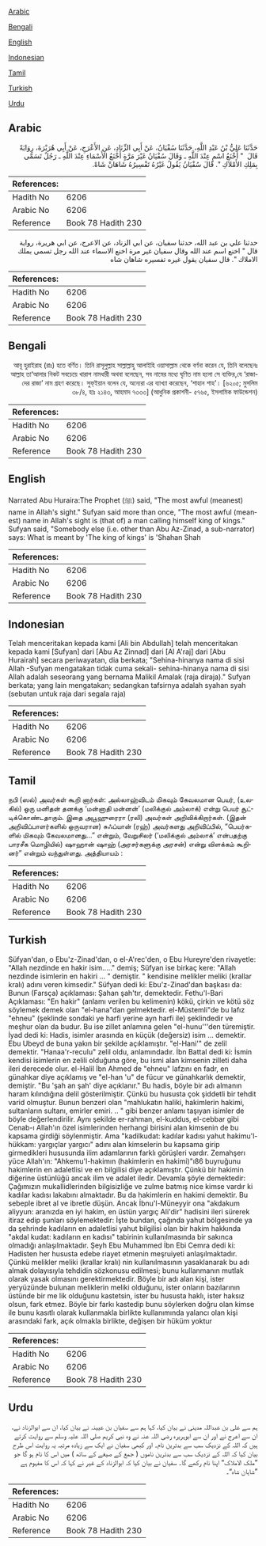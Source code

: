 [Arabic](#arabic)

[Bengali](#bengali)

[English](#english)

[Indonesian](#indonesian)

[Tamil](#tamil)

[Turkish](#turkish)

[Urdu](#urdu)

## Arabic


<div dir="rtl" lang="ar" style={{fontSize:'larger',backgroundColor:'#f8f9fa',padding:20}}>
حَدَّثَنَا عَلِيُّ بْنُ عَبْدِ اللَّهِ، حَدَّثَنَا سُفْيَانُ، عَنْ أَبِي الزِّنَادِ، عَنِ الأَعْرَجِ، عَنْ أَبِي هُرَيْرَةَ، رِوَايَةً قَالَ ‏ "‏ أَخْنَعُ اسْمٍ عِنْدَ اللَّهِ ـ وَقَالَ سُفْيَانُ غَيْرَ مَرَّةٍ أَخْنَعُ الأَسْمَاءِ عِنْدَ اللَّهِ ـ رَجُلٌ تَسَمَّى بِمَلِكِ الأَمْلاَكِ ‏"‏‏.‏ قَالَ سُفْيَانُ يَقُولُ غَيْرُهُ تَفْسِيرُهُ شَاهَانْ شَاهْ‏.‏
</div>
<div style={{backgroundColor:'#f8f9fa',padding:20, marginBottom: 10}}><table> <thead> <tr> <th>References:</th> <th></th> </tr> </thead> <tbody><tr><td>Hadith No</td><td>6206</td></tr><tr><td>Arabic No</td><td>6206</td></tr><tr><td>Reference</td><td>Book 78 Hadith 230</td></tr></tbody></table></div>


<div dir="rtl" lang="ar" style={{fontSize:'larger',backgroundColor:'#f8f9fa',padding:20}}>
حدثنا علي بن عبد الله، حدثنا سفيان، عن ابي الزناد، عن الاعرج، عن ابي هريرة، رواية قال " اخنع اسم عند الله وقال سفيان غير مرة اخنع الاسماء عند الله رجل تسمى بملك الاملاك ". قال سفيان يقول غيره تفسيره شاهان شاه
</div>
<div style={{backgroundColor:'#f8f9fa',padding:20, marginBottom: 10}}><table> <thead> <tr> <th>References:</th> <th></th> </tr> </thead> <tbody><tr><td>Hadith No</td><td>6206</td></tr><tr><td>Arabic No</td><td>6206</td></tr><tr><td>Reference</td><td>Book 78 Hadith 230</td></tr></tbody></table></div>

## Bengali


<div dir="rtl" lang="bn" style={{fontSize:'larger',backgroundColor:'#f8f9fa',padding:20}}>
আবূ হুরাইরাহ (রাঃ) হতে বর্ণিত। তিনি রাসূলুল্লাহ সাল্লাল্লাহু আলাইহি ওয়াসাল্লাম থেকে বর্ণনা করেন যে, তিনি বলেছেনঃ আল্লাহ তা‘আলার নিকট সবচেয়ে খারাপ নামধারী অথবা বলেছেন, সব নামের মধ্যে ঘৃণিত নাম হলো সে ব্যক্তির,যে ‘রাজাদের রাজা’ নাম গ্রহণ করেছে। সুফ্ইয়ান বলেন যে, অন্যেরা এর ব্যাখ্যা করেছেন, ‘শাহান শাহ’। [৬২০৫; মুসলিম ৩৮/৪, হাঃ ২১৪৩, আহমাদ ৭৩৩৩] (আধুনিক প্রকাশনী- ৫৭৬৫, ইসলামিক ফাউন্ডেশন)
</div>
<div style={{backgroundColor:'#f8f9fa',padding:20, marginBottom: 10}}><table> <thead> <tr> <th>References:</th> <th></th> </tr> </thead> <tbody><tr><td>Hadith No</td><td>6206</td></tr><tr><td>Arabic No</td><td>6206</td></tr><tr><td>Reference</td><td>Book 78 Hadith 230</td></tr></tbody></table></div>

## English


<div dir="ltr" lang="en" style={{fontSize:'larger',backgroundColor:'#f8f9fa',padding:20}}>
Narrated Abu Huraira:The Prophet (ﷺ) said, "The most awful (meanest) name in Allah's sight." Sufyan said more than once, "The most awful (meanest) name in Allah's sight is (that of) a man calling himself king of kings." Sufyan said, "Somebody else (i.e. other than Abu Az-Zinad, a sub-narrator) says: What is meant by 'The king of kings' is 'Shahan Shah
</div>
<div style={{backgroundColor:'#f8f9fa',padding:20, marginBottom: 10}}><table> <thead> <tr> <th>References:</th> <th></th> </tr> </thead> <tbody><tr><td>Hadith No</td><td>6206</td></tr><tr><td>Arabic No</td><td>6206</td></tr><tr><td>Reference</td><td>Book 78 Hadith 230</td></tr></tbody></table></div>

## Indonesian


<div dir="ltr" lang="id" style={{fontSize:'larger',backgroundColor:'#f8f9fa',padding:20}}>
Telah menceritakan kepada kami [Ali bin Abdullah] telah menceritakan kepada kami [Sufyan] dari [Abu Az Zinnad] dari [Al A'raj] dari [Abu Hurairah] secara periwayatan, dia berkata; "Sehina-hinanya nama di sisi Allah -Sufyan mengatakan tidak cuma sekali- sehina-hinanya nama di sisi Allah adalah seseorang yang bernama Malikil Amalak (raja diraja)." Sufyan berkata; yang lain mengatakan; sedangkan tafsirnya adalah syahan syah (sebutan untuk raja dari segala raja)
</div>
<div style={{backgroundColor:'#f8f9fa',padding:20, marginBottom: 10}}><table> <thead> <tr> <th>References:</th> <th></th> </tr> </thead> <tbody><tr><td>Hadith No</td><td>6206</td></tr><tr><td>Arabic No</td><td>6206</td></tr><tr><td>Reference</td><td>Book 78 Hadith 230</td></tr></tbody></table></div>

## Tamil


<div dir="ltr" lang="ta" style={{fontSize:'larger',backgroundColor:'#f8f9fa',padding:20}}>
நபி (ஸல்) அவர்கள் கூறி னார்கள்: அல்லாஹ்விடம் மிகவும் கேவலமான பெயர், (உலகில்) ஒரு மனிதன் தனக்கு ‘மன்னாதி மன்னன்’ (மலிக்குல் அம்லாக்) என்று பெயர் சூட்டிக்கொண்டதாகும். இதை அபூஹுரைரா (ரலி) அவர்கள் அறிவிக்கிறார்கள். (இதன் அறிவிப்பாளர்களில் ஒருவரான) சுஃப்யான் (ரஹ்) அவர்களது அறிவிப்பில், “பெயர்களில் மிகவும் கேவலமானது...” என்றும், வேறுசிலர் (‘மலிக்குல் அம்லாக்’ என்பதற்கு பாரசீக மொழியில்) ஷாஹான் ஷாஹ் (அரசர்களுக்கு அரசன்) என்று விளக்கம் கூறினர்” என்றும் வந்துள்ளது. அத்தியாயம் :
</div>
<div style={{backgroundColor:'#f8f9fa',padding:20, marginBottom: 10}}><table> <thead> <tr> <th>References:</th> <th></th> </tr> </thead> <tbody><tr><td>Hadith No</td><td>6206</td></tr><tr><td>Arabic No</td><td>6206</td></tr><tr><td>Reference</td><td>Book 78 Hadith 230</td></tr></tbody></table></div>

## Turkish


<div dir="ltr" lang="tr" style={{fontSize:'larger',backgroundColor:'#f8f9fa',padding:20}}>
Süfyan'dan, o Ebu'z-Zinad'dan, o el-A'rec'den, o Ebu Hureyre'den rivayetle: "Allah nezdinde en hakir isim....." demiş; Süfyan ise birkaç kere: "Allah nezdinde isimlerin en hakiri ... " demiştir. " kendisine melikler meliki (krallar kralı) adını veren kimsedir." Süfyan dedi ki: Ebu'z-Zinad'dan başkası da: Bunun (Farsça) açıklaması: Şahan şah'tır, demektedir. Fethu'l-Bari Açıklaması: "En hakir" (anlamı verilen bu kelimenin) kökü, çirkin ve kötü söz söylemek demek olan "el-hana"dan gelmektedir. el-Müstemli"de bu lafız "ehneu" (şeklinde sondaki ye harfi yerine ayn harfi ile) şeklindedir ve meşhur olan da budur. Bu ise zillet anlamına gelen "el-hunu'''den türemiştir. İyad dedi ki: Hadis, isimler arasında en küçük (değersiz) isim ... demektir. Ebu Ubeyd de buna yakın bir şekilde açıklamıştır. "el-Hani'" de zelil demektir. "Hanaa'r-reculu" zelil oldu, anlamındadır. İbn Battal dedi ki: İsmin kendisi isimlerin en zelili olduğuna göre, bu ismi alan kimsenin zilleti daha ileri derecede olur. el-Halil İbn Ahmed de "ehneu" lafzını en fadr, en günahkar diye açıklamış ve "el-han 'u" de fücur ve günahkarlık demektir, demiştir. "Bu 'şah an şah' diye açıklanır." Bu hadis, böyle bir adı almanın haram kılındığına delil gösterilmiştir. Çünkü bu hususta çok şiddetli bir tehdit varid olmuştur. Bunun benzeri olan "mahlukatın haliki, hakimlerin hakimi, sultanların sultanı, emirler emiri. .. " gibi benzer anlamı taşıyan isimler de böyle değerlendirilir. Aynı şekilde er-rahman, el-kuddus, el-cebbar gibi Cenab-ı Allah'ın özel isimlerinden herhangi birisini alan kimsenin de bu kapsama girdiği söylenmiştir. Ama "kadilkudat: kadılar kadısı yahut hakimu'l-hükkam: yargıçlar yargıcı" adını alan kimselerin bu kapsama girip girmedikleri hususunda ilim adamlarının farklı görüşleri vardır. Zemahşerı yüce Allah'ın: "Ahkemu'l-hakimın (hakimlerin en hakimi)"ı86 buyruğunu hakimlerin en adaletlisi ve en bilgilisi diye açıklamıştır. Çünkü bir hakimin diğerine üstünlüğü ancak ilim ve adalet iledir. Devamla şöyle demektedir: Çağımızın mukallidlerinden bilgisizliğe ve zulme batmış nice kimse vardır ki kadılar kadısı lakabını almaktadır. Bu da hakimlerin en hakimi demektir. Bu sebeple ibret al ve ibretle düşün. Ancak İbnu'l-Müneyyir ona "akdakum aliyyun: aranızda en iyi hakim, en üstün yargıç Ali'dir" hadisini ileri sürerek itiraz edip şunları söylemektedir: İşte bundan, çağında yahut bölgesinde ya da şehrinde kadıların en adaletlisi yahut bilgilisi olan bir hakim hakkında "akdal kudat: kadıların en kadısı" tabirinin kullanılmasında bir sakınca olmadığı anlaşılmaktadır. Şeyh Ebu Muhammed İbn Ebi Cemra dedi ki: Hadisten her hususta edebe riayet etmenin meşruiyeti anlaşılmaktadır. Çünkü melikler meliki (krallar kralı) nin kullanılmasının yasaklanarak bu adı almak dolayısıyla tehdidin sözkonusu edilmesi; bunu kullanmanın mutlak olarak yasak olmasını gerektirmektedir. Böyle bir adı alan kişi, ister yeryüzünde bulunan meliklerin meliki olduğunu, ister onların bazılarının üstünde bir me lik olduğunu kastetsin, ister bu hususta haklı, ister haksız olsun, fark etmez. Böyle bir farkı kastedip bunu söylerken doğru olan kimse ile bunu kasıtlı olarak kullanmakla birlikte kullanımında yalancı olan kişi arasındaki fark, açık olmakla birlikte, değişen bir hüküm yoktur
</div>
<div style={{backgroundColor:'#f8f9fa',padding:20, marginBottom: 10}}><table> <thead> <tr> <th>References:</th> <th></th> </tr> </thead> <tbody><tr><td>Hadith No</td><td>6206</td></tr><tr><td>Arabic No</td><td>6206</td></tr><tr><td>Reference</td><td>Book 78 Hadith 230</td></tr></tbody></table></div>

## Urdu


<div dir="rtl" lang="ur" style={{fontSize:'larger',backgroundColor:'#f8f9fa',padding:20}}>
ہم سے علی بن عبداللہ مدینی نے بیان کیا، کہا ہم سے سفیان بن عیینہ نے بیان کیا، ان سے ابوالزناد نے، ان سے اعرج نے اور ان سے ابوہریرہ رضی اللہ عنہ نے وہ نبی کریم صلی اللہ علیہ وسلم سے روایت کرتے ہیں کہ اللہ کے نزدیک سب سے بدترین نام۔ اور کبھی سفیان نے ایک سے زیادہ مرتبہ یہ روایت اس طرح بیان کیا کہ اللہ کے نزدیک سب سے بدترین ناموں ( جمع کے صیغے کے ساتھ ) میں اس کا نام ہو گا جو ”ملک الاملاک“ اپنا نام رکھے گا۔ سفیان نے بیان کیا کہ ابوالزناد کے غیر نے کہا کہ اس کا مفہوم ہے ”شاہان شاہ“۔
</div>
<div style={{backgroundColor:'#f8f9fa',padding:20, marginBottom: 10}}><table> <thead> <tr> <th>References:</th> <th></th> </tr> </thead> <tbody><tr><td>Hadith No</td><td>6206</td></tr><tr><td>Arabic No</td><td>6206</td></tr><tr><td>Reference</td><td>Book 78 Hadith 230</td></tr></tbody></table></div>